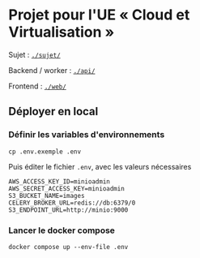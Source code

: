 # Projet pour l'UE « Cloud et Virtualisation »

Sujet : [`./sujet/`](./sujet/README.md)

Backend / worker : [`./api/`](./api/README.md)

Frontend : [`./web/`](./web/README.md)

## Déployer en local

### Définir les variables d'environnements

```
cp .env.exemple .env
```

Puis éditer le fichier `.env`, avec les valeurs nécessaires

```
AWS_ACCESS_KEY_ID=minioadmin
AWS_SECRET_ACCESS_KEY=minioadmin
S3_BUCKET_NAME=images
CELERY_BROKER_URL=redis://db:6379/0
S3_ENDPOINT_URL=http://minio:9000
```

### Lancer le docker compose

```
docker compose up --env-file .env
```
